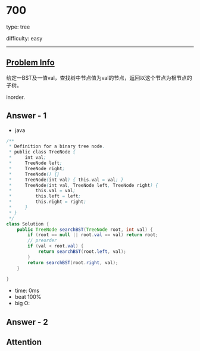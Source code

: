 
# 700
type: tree

difficulty: easy

---

## [Problem Info][problem_link]
给定一BST及一值val，查找树中节点值为val的节点，返回以这个节点为根节点的子树。

inorder.

## Answer - 1

- java

```java
/**
 * Definition for a binary tree node.
 * public class TreeNode {
 *     int val;
 *     TreeNode left;
 *     TreeNode right;
 *     TreeNode() {}
 *     TreeNode(int val) { this.val = val; }
 *     TreeNode(int val, TreeNode left, TreeNode right) {
 *         this.val = val;
 *         this.left = left;
 *         this.right = right;
 *     }
 * }
 */
class Solution {
    public TreeNode searchBST(TreeNode root, int val) {
        if (root == null || root.val == val) return root;
        // preorder
        if (val < root.val) {
            return searchBST(root.left, val);
        }
        return searchBST(root.right, val);
    }
    
}
```
- time: 0ms
- beat 100%
- big O:

## Answer - 2

## Attention

[problem_link]: https://leetcode-cn.com/problems/search-in-a-binary-search-tree/

